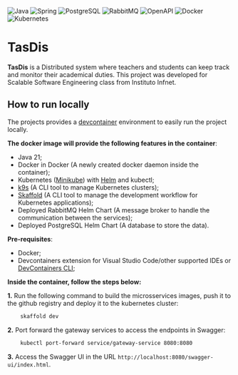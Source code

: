 ![Java](https://img.shields.io/badge/java-%23ED8B00.svg?style=for-the-badge&logo=openjdk&logoColor=white)
![Spring](https://img.shields.io/badge/spring-%236DB33F.svg?style=for-the-badge&logo=spring&logoColor=white)
![PostgreSQL](https://img.shields.io/badge/postgresql-%23316192.svg?style=for-the-badge&logo=postgresql&logoColor=white)
![RabbitMQ](https://img.shields.io/badge/rabbitmq-%23FF6600.svg?style=for-the-badge&logo=rabbitmq&logoColor=white)
![OpenAPI](https://img.shields.io/badge/openapi-%2361DAFB.svg?style=for-the-badge&logo=openapi-initiative&logoColor=white)
![Docker](https://img.shields.io/badge/docker-%230db7ed.svg?style=for-the-badge&logo=docker&logoColor=white)
![Kubernetes](https://img.shields.io/badge/kubernetes-%23326ce5.svg?style=for-the-badge&logo=kubernetes&logoColor=white)

# TasDis

**TasDis** is a Distributed system where teachers and students can keep track and monitor their academical duties. This project was developed for Scalable Software Engineering class from Instituto Infnet.

## How to run locally

The projects provides a [devcontainer](https://containers.dev/) environment to easily run the project locally.

**The docker image will provide the following features in the container**:

- Java 21;
- Docker in Docker (A newly created docker daemon inside the container);
- Kubernetes ([Minikube](https://minikube.sigs.k8s.io/docs/)) with [Helm](https://helm.sh/) and kubectl;
- [k9s](https://k9scli.io/) (A CLI tool to manage Kubernetes clusters);
- [Skaffold](https://skaffold.dev/) (A CLI tool to manage the development workflow for Kubernetes applications);
- Deployed RabbitMQ Helm Chart (A message broker to handle the communication between the services);
- Deployed PostgreSQL Helm Chart (A database to store the data).

**Pre-requisites**:

- Docker;
- Devcontainers extension for Visual Studio Code/other supported IDEs or [DevContainers CLI](https://containers.dev/supporting#devcontainer-cli);

**Inside the container, follow the steps below:**

**1.** Run the following command to build the microsservices images, push it to the github registry and deploy it to the kubernetes cluster:

```bash
    skaffold dev
```

**2.** Port forward the gateway services to access the endpoints in Swagger:

```bash
    kubectl port-forward service/gateway-service 8080:8080
```

**3.** Access the Swagger UI in the URL `http://localhost:8080/swagger-ui/index.html`.
